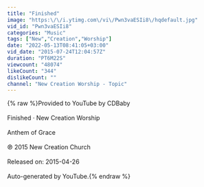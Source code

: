 ```yaml
---
title: "Finished"
image: "https:\/\/i.ytimg.com\/vi\/Pwn3vaESIi8\/hqdefault.jpg"
vid_id: "Pwn3vaESIi8"
categories: "Music"
tags: ["New","Creation","Worship"]
date: "2022-05-13T08:41:05+03:00"
vid_date: "2015-07-24T12:04:57Z"
duration: "PT6M22S"
viewcount: "48074"
likeCount: "344"
dislikeCount: ""
channel: "New Creation Worship - Topic"
---
```

{% raw %}Provided to YouTube by CDBaby<br /><br />Finished · New Creation Worship<br /><br />Anthem of Grace<br /><br />℗ 2015 New Creation Church<br /><br />Released on: 2015-04-26<br /><br />Auto-generated by YouTube.{% endraw %}

